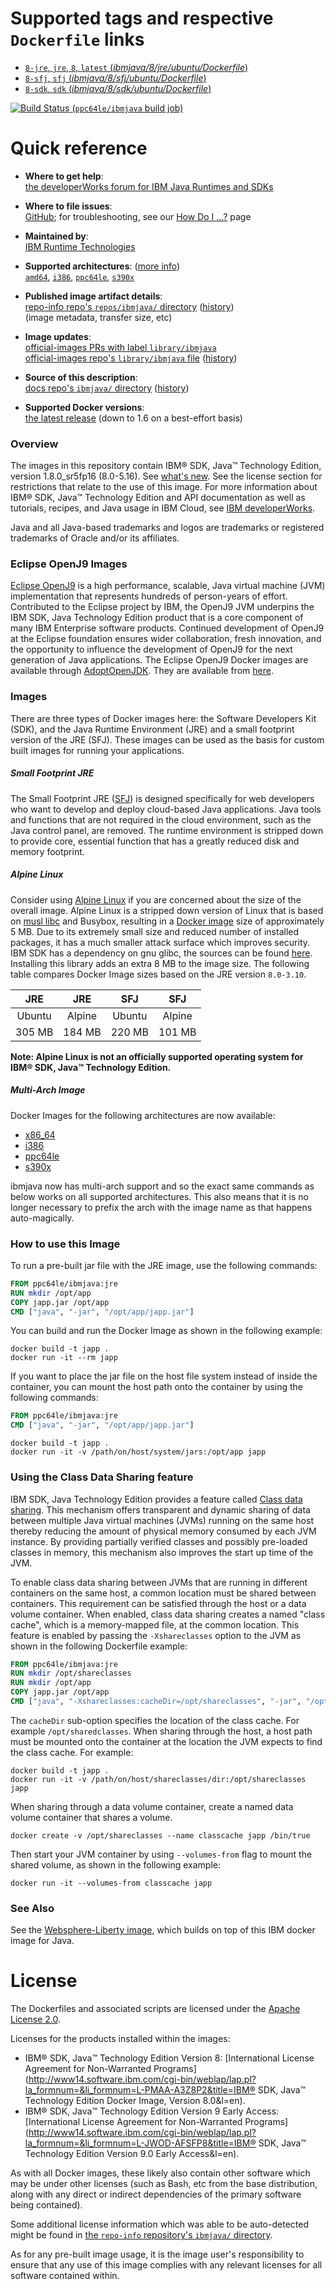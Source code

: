 <!--

********************************************************************************

WARNING:

    DO NOT EDIT "ibmjava/README.md"

    IT IS AUTO-GENERATED

    (from the other files in "ibmjava/" combined with a set of templates)

********************************************************************************

-->

# Supported tags and respective `Dockerfile` links

-	[`8-jre`, `jre`, `8`, `latest` (*ibmjava/8/jre/ubuntu/Dockerfile*)](https://github.com/ibmruntimes/ci.docker/blob/5e1141743177128d563646fcf9bc4413acf68fd1/ibmjava/8/jre/ubuntu/Dockerfile)
-	[`8-sfj`, `sfj` (*ibmjava/8/sfj/ubuntu/Dockerfile*)](https://github.com/ibmruntimes/ci.docker/blob/5e1141743177128d563646fcf9bc4413acf68fd1/ibmjava/8/sfj/ubuntu/Dockerfile)
-	[`8-sdk`, `sdk` (*ibmjava/8/sdk/ubuntu/Dockerfile*)](https://github.com/ibmruntimes/ci.docker/blob/5e1141743177128d563646fcf9bc4413acf68fd1/ibmjava/8/sdk/ubuntu/Dockerfile)

[![Build Status](https://doi-janky.infosiftr.net/job/multiarch/job/ppc64le/job/ibmjava/badge/icon) (`ppc64le/ibmjava` build job)](https://doi-janky.infosiftr.net/job/multiarch/job/ppc64le/job/ibmjava/)

# Quick reference

-	**Where to get help**:  
	[the developerWorks forum for IBM Java Runtimes and SDKs](https://www.ibm.com/developerworks/community/forums/html/forum?id=11111111-0000-0000-0000-000000000367)

-	**Where to file issues**:  
	[GitHub](https://github.com/ibmruntimes/ci.docker/issues); for troubleshooting, see our [How Do I ...?](http://www.ibm.com/developerworks/java/jdk/howdoi/) page

-	**Maintained by**:  
	[IBM Runtime Technologies](https://github.com/ibmruntimes/ci.docker)

-	**Supported architectures**: ([more info](https://github.com/docker-library/official-images#architectures-other-than-amd64))  
	[`amd64`](https://hub.docker.com/r/amd64/ibmjava/), [`i386`](https://hub.docker.com/r/i386/ibmjava/), [`ppc64le`](https://hub.docker.com/r/ppc64le/ibmjava/), [`s390x`](https://hub.docker.com/r/s390x/ibmjava/)

-	**Published image artifact details**:  
	[repo-info repo's `repos/ibmjava/` directory](https://github.com/docker-library/repo-info/blob/master/repos/ibmjava) ([history](https://github.com/docker-library/repo-info/commits/master/repos/ibmjava))  
	(image metadata, transfer size, etc)

-	**Image updates**:  
	[official-images PRs with label `library/ibmjava`](https://github.com/docker-library/official-images/pulls?q=label%3Alibrary%2Fibmjava)  
	[official-images repo's `library/ibmjava` file](https://github.com/docker-library/official-images/blob/master/library/ibmjava) ([history](https://github.com/docker-library/official-images/commits/master/library/ibmjava))

-	**Source of this description**:  
	[docs repo's `ibmjava/` directory](https://github.com/docker-library/docs/tree/master/ibmjava) ([history](https://github.com/docker-library/docs/commits/master/ibmjava))

-	**Supported Docker versions**:  
	[the latest release](https://github.com/docker/docker-ce/releases/latest) (down to 1.6 on a best-effort basis)

### Overview

The images in this repository contain IBM® SDK, Java™ Technology Edition, version 1.8.0\_sr5fp16 (8.0-5.16). See [what's new](https://developer.ibm.com/javasdk/blog). See the license section for restrictions that relate to the use of this image. For more information about IBM® SDK, Java™ Technology Edition and API documentation as well as tutorials, recipes, and Java usage in IBM Cloud, see [IBM developerWorks](https://developer.ibm.com/javasdk/).

Java and all Java-based trademarks and logos are trademarks or registered trademarks of Oracle and/or its affiliates.

### Eclipse OpenJ9 Images

[Eclipse OpenJ9](https://www.eclipse.org/openj9) is a high performance, scalable, Java virtual machine (JVM) implementation that represents hundreds of person-years of effort. Contributed to the Eclipse project by IBM, the OpenJ9 JVM underpins the IBM SDK, Java Technology Edition product that is a core component of many IBM Enterprise software products. Continued development of OpenJ9 at the Eclipse foundation ensures wider collaboration, fresh innovation, and the opportunity to influence the development of OpenJ9 for the next generation of Java applications. The Eclipse OpenJ9 Docker images are available through [AdoptOpenJDK](https://adoptopenjdk.net/). They are available from [here](https://hub.docker.com/u/adoptopenjdk/).

### Images

There are three types of Docker images here: the Software Developers Kit (SDK), and the Java Runtime Environment (JRE) and a small footprint version of the JRE (SFJ). These images can be used as the basis for custom built images for running your applications.

##### Small Footprint JRE

The Small Footprint JRE ([SFJ](http://www.ibm.com/support/knowledgecenter/en/SSYKE2_8.0.0/com.ibm.java.lnx.80.doc/user/small_jre.html)) is designed specifically for web developers who want to develop and deploy cloud-based Java applications. Java tools and functions that are not required in the cloud environment, such as the Java control panel, are removed. The runtime environment is stripped down to provide core, essential function that has a greatly reduced disk and memory footprint.

##### Alpine Linux

Consider using [Alpine Linux](http://alpinelinux.org/) if you are concerned about the size of the overall image. Alpine Linux is a stripped down version of Linux that is based on [musl libc](http://wiki.musl-libc.org/wiki/Functional_differences_from_glibc) and Busybox, resulting in a [Docker image](https://hub.docker.com/_/alpine/) size of approximately 5 MB. Due to its extremely small size and reduced number of installed packages, it has a much smaller attack surface which improves security. IBM SDK has a dependency on gnu glibc, the sources can be found [here](https://github.com/sgerrand/docker-glibc-builder/releases/). Installing this library adds an extra 8 MB to the image size. The following table compares Docker Image sizes based on the JRE version `8.0-3.10`.

| JRE    | JRE    | SFJ    | SFJ    |
|:------:|:------:|:------:|:------:|
| Ubuntu | Alpine | Ubuntu | Alpine |
| 305 MB | 184 MB | 220 MB | 101 MB |

**Note: Alpine Linux is not an officially supported operating system for IBM® SDK, Java™ Technology Edition.**

##### Multi-Arch Image

Docker Images for the following architectures are now available:

-	[x86\_64](https://hub.docker.com/_/ibmjava/)
-	[i386](https://hub.docker.com/r/i386/ibmjava/)
-	[ppc64le](https://hub.docker.com/r/ppc64le/ibmjava/)
-	[s390x](https://hub.docker.com/r/s390x/ibmjava/)

ibmjava now has multi-arch support and so the exact same commands as below works on all supported architectures. This also means that it is no longer necessary to prefix the arch with the image name as that happens auto-magically.

### How to use this Image

To run a pre-built jar file with the JRE image, use the following commands:

```dockerfile
FROM ppc64le/ibmjava:jre
RUN mkdir /opt/app
COPY japp.jar /opt/app
CMD ["java", "-jar", "/opt/app/japp.jar"]
```

You can build and run the Docker Image as shown in the following example:

```console
docker build -t japp .
docker run -it --rm japp
```

If you want to place the jar file on the host file system instead of inside the container, you can mount the host path onto the container by using the following commands:

```dockerfile
FROM ppc64le/ibmjava:jre
CMD ["java", "-jar", "/opt/app/japp.jar"]
```

```console
docker build -t japp .
docker run -it -v /path/on/host/system/jars:/opt/app japp
```

### Using the Class Data Sharing feature

IBM SDK, Java Technology Edition provides a feature called [Class data sharing](http://www-01.ibm.com/support/knowledgecenter/SSYKE2_8.0.0/com.ibm.java.lnx.80.doc/diag/understanding/shared_classes.html). This mechanism offers transparent and dynamic sharing of data between multiple Java virtual machines (JVMs) running on the same host thereby reducing the amount of physical memory consumed by each JVM instance. By providing partially verified classes and possibly pre-loaded classes in memory, this mechanism also improves the start up time of the JVM.

To enable class data sharing between JVMs that are running in different containers on the same host, a common location must be shared between containers. This requirement can be satisfied through the host or a data volume container. When enabled, class data sharing creates a named "class cache", which is a memory-mapped file, at the common location. This feature is enabled by passing the `-Xshareclasses` option to the JVM as shown in the following Dockerfile example:

```dockerfile
FROM ppc64le/ibmjava:jre
RUN mkdir /opt/shareclasses
RUN mkdir /opt/app
COPY japp.jar /opt/app
CMD ["java", "-Xshareclasses:cacheDir=/opt/shareclasses", "-jar", "/opt/app/japp.jar"]
```

The `cacheDir` sub-option specifies the location of the class cache. For example `/opt/sharedclasses`. When sharing through the host, a host path must be mounted onto the container at the location the JVM expects to find the class cache. For example:

```console
docker build -t japp .
docker run -it -v /path/on/host/shareclasses/dir:/opt/shareclasses japp
```

When sharing through a data volume container, create a named data volume container that shares a volume.

```console
docker create -v /opt/shareclasses --name classcache japp /bin/true
```

Then start your JVM container by using `--volumes-from` flag to mount the shared volume, as shown in the following example:

```console
docker run -it --volumes-from classcache japp
```

### See Also

See the [Websphere-Liberty image](https://hub.docker.com/_/websphere-liberty/), which builds on top of this IBM docker image for Java.

# License

The Dockerfiles and associated scripts are licensed under the [Apache License 2.0](http://www.apache.org/licenses/LICENSE-2.0.html).

Licenses for the products installed within the images:

-	IBM® SDK, Java™ Technology Edition Version 8: [International License Agreement for Non-Warranted Programs](http://www14.software.ibm.com/cgi-bin/weblap/lap.pl?la_formnum=&li_formnum=L-PMAA-A3Z8P2&title=IBM® SDK, Java™ Technology Edition Docker Image, Version 8.0&l=en).
-	IBM® SDK, Java™ Technology Edition Version 9 Early Access: [International License Agreement for Non-Warranted Programs](http://www14.software.ibm.com/cgi-bin/weblap/lap.pl?la_formnum=&li_formnum=L-JWOD-AFSFP8&title=IBM® SDK, Java™ Technology Edition Version 9.0 Early Access&l=en).

As with all Docker images, these likely also contain other software which may be under other licenses (such as Bash, etc from the base distribution, along with any direct or indirect dependencies of the primary software being contained).

Some additional license information which was able to be auto-detected might be found in [the `repo-info` repository's `ibmjava/` directory](https://github.com/docker-library/repo-info/tree/master/repos/ibmjava).

As for any pre-built image usage, it is the image user's responsibility to ensure that any use of this image complies with any relevant licenses for all software contained within.
